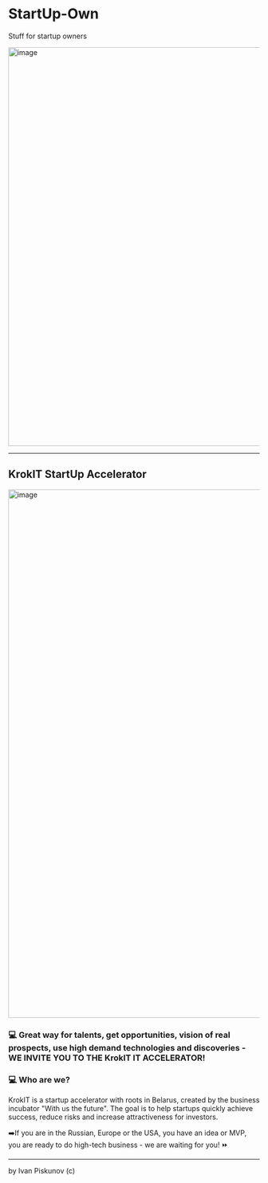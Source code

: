 # StartUp-Own

Stuff for startup owners <br />

<img width="1280" height="800" alt="image" src="https://github.com/user-attachments/assets/3932e099-7f6f-4985-95c3-b32157e74f7e" />

---
## KrokIT StartUp Accelerator

<img width="1884" height="1060" alt="image" src="https://github.com/user-attachments/assets/fac7f958-2315-4c69-94c0-c992d01e0de1" />

### 💻 Great way for talents, get opportunities, vision of real prospects, use high demand technologies and discoveries - WE INVITE YOU TO THE KrokIT IT ACCELERATOR! <br />

### 💻 Who are we? <br />
KrokIT is a startup accelerator with roots in Belarus, created by the business incubator "With us the future". The goal is to help startups quickly achieve success, reduce risks and increase attractiveness for investors. <br />

➡️If you are in the Russian, Europe or the USA, you have an idea or MVP, you are ready to do high-tech business - we are waiting for you! ⏩ <br />

---

by Ivan Piskunov (c)
